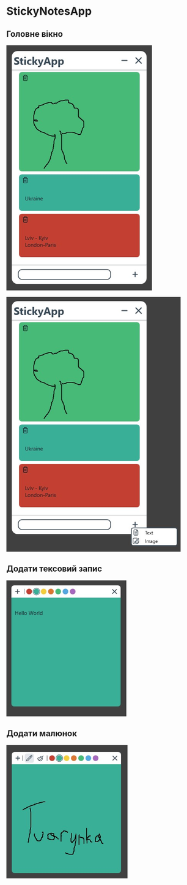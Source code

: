 # StickyNotesApp

## Головне вікно
![alt](https://github.com/Vitalii-Voitovych/StickyNotesApp/blob/master/MainWindow.jpg)

![alt](https://github.com/Vitalii-Voitovych/StickyNotesApp/blob/master/MainWindow2.jpg)

## Додати тексовий запис
![alt](https://github.com/Vitalii-Voitovych/StickyNotesApp/blob/master/TextStickyNote.jpg)

## Додати малюнок
![alt](https://github.com/Vitalii-Voitovych/StickyNotesApp/blob/master/ImageStickyNote.jpg)